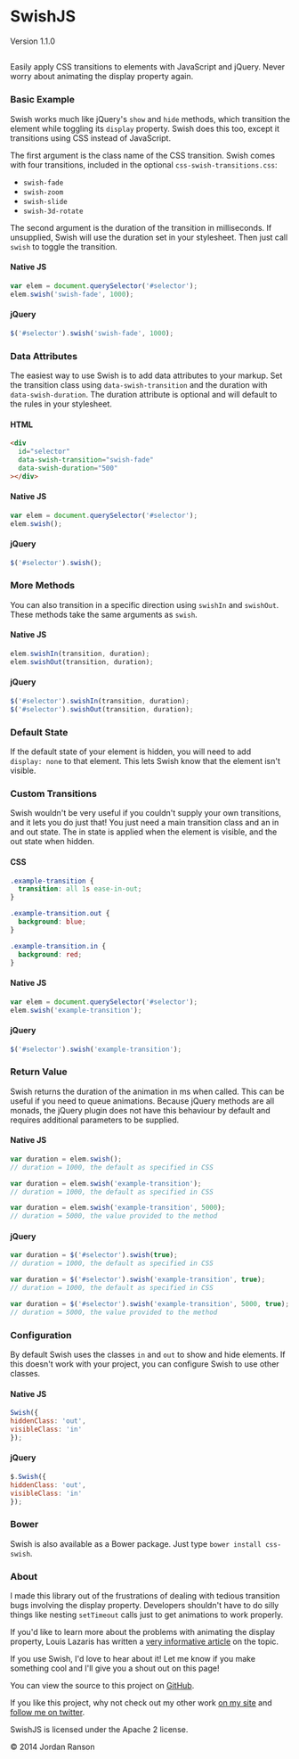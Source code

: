 # SwishJS
Version 1.1.0

## 
Easily apply CSS transitions to elements with JavaScript and jQuery. Never worry about animating the display
property again.

### Basic Example

Swish works much like jQuery's `show` and `hide` methods, which transition the element
while toggling its `display` property. Swish does this too, except it transitions using CSS instead
of JavaScript.

The first argument is the class name of the CSS transition. Swish comes with four transitions, included in
the optional `css-swish-transitions.css`:

* `swish-fade`
* `swish-zoom`
* `swish-slide`
* `swish-3d-rotate`

The second argument is the duration of the transition in milliseconds. If unsupplied, Swish will use the duration
set in your stylesheet. Then just call `swish` to toggle the transition.

#### Native JS

```javascript
var elem = document.querySelector('#selector');
elem.swish('swish-fade', 1000);
```

#### jQuery

```javascript
$('#selector').swish('swish-fade', 1000);
```

### Data Attributes

The easiest way to use Swish is to add data attributes to your markup. Set the transition class using
`data‑swish‑transition` and the duration with `data‑swish‑duration`. The duration attribute
is optional and will default to the rules in your stylesheet.

#### HTML

```html
<div
  id="selector"
  data-swish-transition="swish-fade"
  data-swish-duration="500"
></div>
```

#### Native JS

```javascript
var elem = document.querySelector('#selector');
elem.swish();
```

#### jQuery

```javascript
$('#selector').swish();
```

### More Methods

You can also transition in a specific direction using `swishIn` and `swishOut`. These
methods take the same arguments as `swish`.

#### Native JS

```javascript
elem.swishIn(transition, duration);
elem.swishOut(transition, duration);
```

#### jQuery

```javascript
$('#selector').swishIn(transition, duration);
$('#selector').swishOut(transition, duration);
```

### Default State

If the default state of your element is hidden, you will need to add `display: none` to that element.
This lets Swish know that the element isn't visible.

### Custom Transitions

Swish wouldn't be very useful if you couldn't supply your own transitions, and it lets you do just that!
You just need a main transition class and an in and out state. The in state is applied when the element is
visible, and the out state when hidden.

#### CSS

```css
.example-transition {
  transition: all 1s ease-in-out;
}

.example-transition.out {
  background: blue;
}

.example-transition.in {
  background: red;
}
```

#### Native JS

```javascript
var elem = document.querySelector('#selector');
elem.swish('example-transition');
```

#### jQuery

```javascript
$('#selector').swish('example-transition');
```

### Return Value

Swish returns the duration of the animation in ms when called. This can be useful if you need to queue animations. Because jQuery methods are all monads, the jQuery plugin does not have this behaviour by default and requires additional parameters to be supplied.

#### Native JS

```javascript
var duration = elem.swish();
// duration = 1000, the default as specified in CSS

var duration = elem.swish('example-transition');
// duration = 1000, the default as specified in CSS

var duration = elem.swish('example-transition', 5000);
// duration = 5000, the value provided to the method
```

#### jQuery

```javascript
var duration = $('#selector').swish(true);
// duration = 1000, the default as specified in CSS

var duration = $('#selector').swish('example-transition', true);
// duration = 1000, the default as specified in CSS

var duration = $('#selector').swish('example-transition', 5000, true);
// duration = 5000, the value provided to the method
```

### Configuration

By default Swish uses the classes `in` and `out` to show and hide elements. If this
doesn't work with your project, you can configure Swish to use other classes.

#### Native JS

```javascript
Swish({
hiddenClass: 'out',
visibleClass: 'in'
});
```

#### jQuery

```javascript
$.Swish({
hiddenClass: 'out',
visibleClass: 'in'
});
```

### Bower
Swish is also available as a Bower package. Just type `bower install css-swish`.

### About

I made this library out of the frustrations of dealing with tedious transition bugs involving the display
property. Developers shouldn't have to do silly things like nesting `setTimeout` calls just to get
animations to work properly.

If you'd like to learn more about the problems with animating the display property, Louis Lazaris has written
a [very informative article](http://www.impressivewebs.com/animate-display-block-none/)
on the topic.

If you use Swish, I'd love to hear about it! Let me know if you make something cool and I'll give you a shout
out on this page!

You can view the source to this project on [GitHub](https://github.com/jordanranson/css-swish).

If you like this project, why not check out my other work [on my site](//www.jordanranson.com) and
[follow me on twitter](https://twitter.com/jordanranson).

SwishJS is licensed under the Apache 2 license.

&copy; 2014 Jordan Ranson
